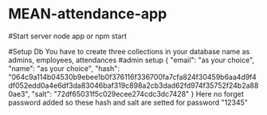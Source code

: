 # MEAN-attendance-app

#Start server
 node app or npm start
 
#Setup Db
  You have to create three collections in your database name as admins, employees, attendances
  #admin setup
   {
    "email": "as your choice",
    "name": "as your choice",
    "hash": "064c9a114b04530b9ebee1b0f376116f336700fa7cfa824f30459b6aa4d9f4df052edd0a4e6df3da83046baf319c898a2cb3dad62fd974f35752f24b2a880ae3",
    "salt": "72df65031f5c029ecee274cdc3dc7428"
}
  Here no  forget password added so these hash and salt are setted for password "12345"
